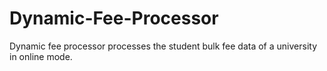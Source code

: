 # Dynamic-Fee-Processor
Dynamic fee processor processes the student bulk fee data of a university in online mode.
